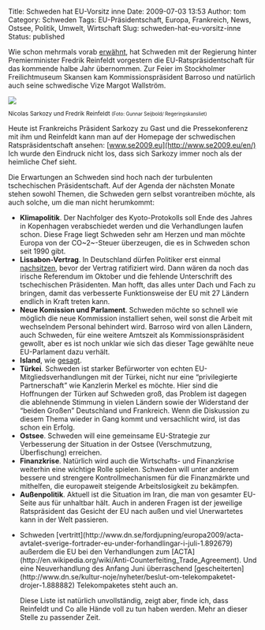 Title: Schweden hat EU-Vorsitz inne
Date: 2009-07-03 13:53
Author: tom
Category: Schweden
Tags: EU-Präsidentschaft, Europa, Frankreich, News, Ostsee, Politik, Umwelt, Wirtschaft
Slug: schweden-hat-eu-vorsitz-inne
Status: published

Wie schon mehrmals vorab
[erwähnt](http://www.fiket.de/tag/eu-praesidentschaft/), hat Schweden
mit der Regierung hinter Premierminister Fredrik Reinfeldt vorgestern
die EU-Ratspräsidentschaft für das kommende halbe Jahr übernommen. Zur
Feier im Stockholmer Freilichtmuseum Skansen kam Kommissionspräsident
Barroso und natürlich auch seine schwedische Vize Margot Wallström.

<div class="figure right" style="font-size: smaller">

![](/pic/sarkoreinf.jpg)
</p>
<p>
Nicolas Sarkozy und Fredrik Reinfeldt  
<small>(Foto: Gunnar Seijbold/ Regeringskansliet)</small>

</div>

Heute ist Frankreichs Präsident Sarkozy zu Gast und die Pressekonferenz
mit ihm und Reinfeldt kann man auf der Homepage der schwedischen
Ratspräsidentschaft ansehen: [www.se2009.eu](http://www.se2009.eu/en/)  
Ich wurde den Eindruck nicht los, dass sich Sarkozy immer noch als der
heimliche Chef sieht.

Die Erwartungen an Schweden sind hoch nach der turbulenten tschechischen
Präsidentschaft. Auf der Agenda der nächsten Monate stehen sowohl
Themen, die Schweden gern selbst vorantreiben möchte, als auch solche,
um die man nicht herumkommt:

-   **Klimapolitik**. Der Nachfolger des Kyoto-Protokolls soll Ende des
    Jahres in Kopenhagen verabschiedet werden und die Verhandlungen
    laufen schon. Diese Frage liegt Schweden sehr am Herzen und man
    möchte Europa von der CO~2~-Steuer überzeugen, die es in Schweden
    schon seit 1990 gibt.
-   **Lissabon-Vertrag**. In Deutschland dürfen Politiker erst einmal
    [nachsitzen](http://www.heise.de/tp/r4/artikel/30/30634/1.html),
    bevor der Vertrag ratifiziert wird. Dann wären da noch das irische
    Referendum im Oktober und die fehlende Unterschrift des
    tschechischen Präsidenten. Man hofft, das alles unter Dach und Fach
    zu bringen, damit das verbesserte Funktionsweise der EU mit 27
    Ländern endlich in Kraft treten kann.
-   **Neue Komission und Parlament**. Schweden möchte so schnell wie
    möglich die neue Kommission installiert sehen, weil sonst die Arbeit
    mit wechselndem Personal behindert wird. Barroso wird von allen
    Ländern, auch Schweden, für eine weitere Amtszeit als
    Kommissionspräsident gewollt, aber es ist noch unklar wie sich das
    dieser Tage gewählte neue EU-Parlament dazu verhält.
-   **Island**, wie
    [gesagt](http://www.fiket.de/2009/06/11/island-bald-in-der-eu/).
-   **Türkei**. Schweden ist starker Befürworter von echten
    EU-Mitgliedsverhandlungen mit der Türkei, nicht nur eine
    “privilegierte Partnerschaft” wie Kanzlerin Merkel es möchte. Hier
    sind die Hoffnungen der Türken auf Schweden groß, das Problem ist
    dagegen die ablehnende Stimmung in vielen Ländern sowie der
    Widerstand der “beiden Großen” Deutschland und Frankreich. Wenn die
    Diskussion zu diesem Thema wieder in Gang kommt und versachlicht
    wird, ist das schon ein Erfolg.
-   **Ostsee**. Schweden will eine gemeinsame EU-Strategie zur
    Verbesserung der Situation in der Ostsee (Verschmutzung,
    Überfischung) erreichen.
-   **Finanzkrise**. Natürlich wird auch die Wirtschafts- und
    Finanzkrise weiterhin eine wichtige Rolle spielen. Schweden will
    unter anderem bessere und strengere Kontrollmechanismen für die
    Finanzmärkte und mithelfen, die europaweit steigende
    Arbeitslosigkeit zu bekämpfen.
-   **Außenpolitik**. Aktuell ist die Situation im Iran, die man von
    gesamter EU-Seite aus für unhaltbar hält. Auch in anderen Fragen ist
    der jeweilige Ratspräsident das Gesicht der EU nach außen und viel
    Unerwartetes kann in der Welt passieren.

<ul>
<li>
Schweden
[vertritt](http://www.dn.se/fordjupning/europa2009/acta-avtalet-sverige-fortrader-eu-under-forhandlingar-i-juli-1.892679)
außerdem die EU bei den Verhandlungen zum
[ACTA](http://en.wikipedia.org/wiki/Anti-Counterfeiting_Trade_Agreement).
Und eine Neuverhandlung des Anfang Juni überraschend
[gescheiterten](http://www.dn.se/kultur-noje/nyheter/beslut-om-telekompaketet-drojer-1.888882)
Telekompaketes steht auch an.

Diese Liste ist natürlich unvollständig, zeigt aber, finde ich, dass
Reinfeldt und Co alle Hände voll zu tun haben werden. Mehr an dieser
Stelle zu passender Zeit.

